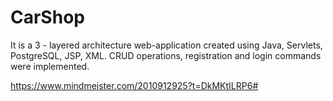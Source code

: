 # CarShop
It is a 3 - layered architecture web-application created using Java, Servlets, PostgreSQL, JSP, XML. CRUD operations, registration and login commands were implemented.

https://www.mindmeister.com/2010912925?t=DkMKtILRP6#
